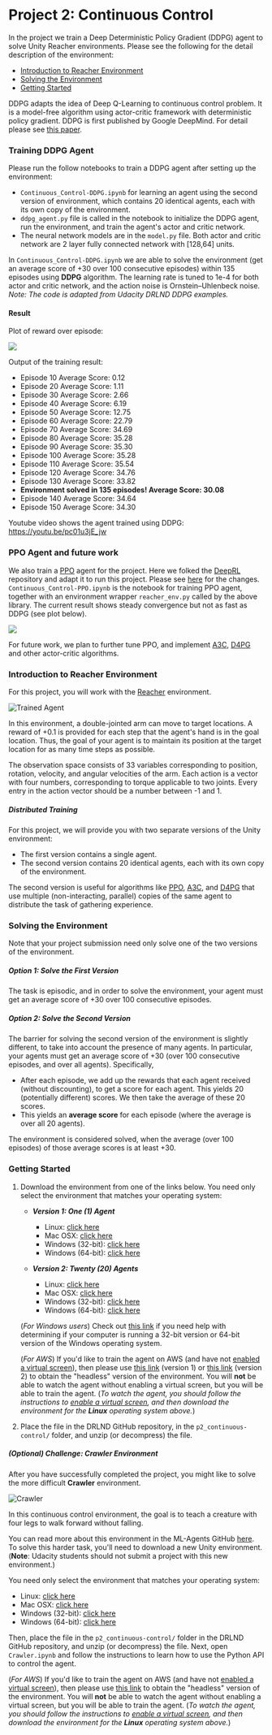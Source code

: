 [//]: # (Image References)


[image1]: https://user-images.githubusercontent.com/10624937/43851024-320ba930-9aff-11e8-8493-ee547c6af349.gif "Trained Agent"
[image2]: https://user-images.githubusercontent.com/10624937/43851646-d899bf20-9b00-11e8-858c-29b5c2c94ccc.png "Crawler"


# Project 2: Continuous Control


In the project we train a Deep Deterministic Policy Gradient (DDPG) agent to solve Unity Reacher environments. Please see the following for the detail description of the environment:
- [Introduction to Reacher Environment](#introduction-to-reacher-environment)
- [Solving the Environment](#solving-the-environment)
- [Getting Started](#getting-started)

DDPG adapts the idea of Deep Q-Learning to continuous control problem. It is a model-free algorithm using actor-critic framework with deterministic policy gradient. DDPG is first published by Google DeepMind. For detail please see [this paper](https://arxiv.org/pdf/1509.02971.pdf).

### Training DDPG Agent
Please run the follow notebooks to train a DDPG agent after setting up the environment: 
- `Continuous_Control-DDPG.ipynb` for learning an agent using the second version of environment, which contains 20 identical agents, each with its own copy of the environment.
- `ddpg_agent.py` file is called in the notebook to initialize the DDPG agent, run the environment, and train the agent's actor and critic network.
- The neural network models are in the `model.py` file. Both actor and critic network are 2 layer fully connected network with [128,64] units.

In `Continuous_Control-DDPG.ipynb` we are able to solve the environment (get an average score of +30 over 100 consecutive episodes) within 135 episodes using **DDPG** algorithm. The learning rate is tuned to 1e-4 for both actor and critic network, and the action noise is Ornstein–Uhlenbeck noise.
*Note: The code is adapted from Udacity DRLND DDPG examples.*

#### Result
Plot of reward over episode:

![](result-ddpg.png)

Output of the training result:

- Episode 10	Average Score: 0.12
- Episode 20	Average Score: 1.11
- Episode 30	Average Score: 2.66
- Episode 40	Average Score: 6.19
- Episode 50	Average Score: 12.75
- Episode 60	Average Score: 22.79
- Episode 70	Average Score: 34.69
- Episode 80	Average Score: 35.28
- Episode 90	Average Score: 35.30
- Episode 100	Average Score: 35.28
- Episode 110	Average Score: 35.54
- Episode 120	Average Score: 34.76
- Episode 130	Average Score: 33.82
- **Environment solved in 135 episodes!	Average Score: 30.08**
- Episode 140	Average Score: 34.64
- Episode 150	Average Score: 34.30

Youtube video shows the agent trained using DDPG: https://youtu.be/pc01u3jE_jw

### PPO Agent and future work
We also train a [PPO](https://arxiv.org/abs/1707.06347) agent for the project. Here we folked the [DeepRL](https://github.com/ShangtongZhang/DeepRL) repository and adapt it to run this project. Please see [here](https://github.com/joyce-fang/DeepRL/tree/drlnd-p2) for the changes.
`Continuous_Control-PPO.ipynb` is the notebook for training PPO agent, together with an environment wrapper `reacher_env.py` called by the above library. The current result shows steady convergence but not as fast as DDPG (see plot below).

![](result-ppo.png)

For future work, we plan to further tune PPO, and implement [A3C](https://github.com/ShangtongZhang/DeepRL), [D4PG](https://openreview.net/pdf?id=SyZipzbCb) and other actor-critic algorithms.


### Introduction to Reacher Environment

For this project, you will work with the [Reacher](https://github.com/Unity-Technologies/ml-agents/blob/master/docs/Learning-Environment-Examples.md#reacher) environment.

![Trained Agent][image1]

In this environment, a double-jointed arm can move to target locations. A reward of +0.1 is provided for each step that the agent's hand is in the goal location. Thus, the goal of your agent is to maintain its position at the target location for as many time steps as possible.

The observation space consists of 33 variables corresponding to position, rotation, velocity, and angular velocities of the arm. Each action is a vector with four numbers, corresponding to torque applicable to two joints. Every entry in the action vector should be a number between -1 and 1.

##### Distributed Training

For this project, we will provide you with two separate versions of the Unity environment:
- The first version contains a single agent.
- The second version contains 20 identical agents, each with its own copy of the environment.  

The second version is useful for algorithms like [PPO](https://arxiv.org/pdf/1707.06347.pdf), [A3C](https://arxiv.org/pdf/1602.01783.pdf), and [D4PG](https://openreview.net/pdf?id=SyZipzbCb) that use multiple (non-interacting, parallel) copies of the same agent to distribute the task of gathering experience.  

### Solving the Environment

Note that your project submission need only solve one of the two versions of the environment. 

##### Option 1: Solve the First Version

The task is episodic, and in order to solve the environment,  your agent must get an average score of +30 over 100 consecutive episodes.

##### Option 2: Solve the Second Version

The barrier for solving the second version of the environment is slightly different, to take into account the presence of many agents.  In particular, your agents must get an average score of +30 (over 100 consecutive episodes, and over all agents).  Specifically,
- After each episode, we add up the rewards that each agent received (without discounting), to get a score for each agent.  This yields 20 (potentially different) scores.  We then take the average of these 20 scores. 
- This yields an **average score** for each episode (where the average is over all 20 agents).

The environment is considered solved, when the average (over 100 episodes) of those average scores is at least +30. 


### Getting Started

1. Download the environment from one of the links below.  You need only select the environment that matches your operating system:

    - **_Version 1: One (1) Agent_**
        - Linux: [click here](https://s3-us-west-1.amazonaws.com/udacity-drlnd/P2/Reacher/one_agent/Reacher_Linux.zip)
        - Mac OSX: [click here](https://s3-us-west-1.amazonaws.com/udacity-drlnd/P2/Reacher/one_agent/Reacher.app.zip)
        - Windows (32-bit): [click here](https://s3-us-west-1.amazonaws.com/udacity-drlnd/P2/Reacher/one_agent/Reacher_Windows_x86.zip)
        - Windows (64-bit): [click here](https://s3-us-west-1.amazonaws.com/udacity-drlnd/P2/Reacher/one_agent/Reacher_Windows_x86_64.zip)

    - **_Version 2: Twenty (20) Agents_**
        - Linux: [click here](https://s3-us-west-1.amazonaws.com/udacity-drlnd/P2/Reacher/Reacher_Linux.zip)
        - Mac OSX: [click here](https://s3-us-west-1.amazonaws.com/udacity-drlnd/P2/Reacher/Reacher.app.zip)
        - Windows (32-bit): [click here](https://s3-us-west-1.amazonaws.com/udacity-drlnd/P2/Reacher/Reacher_Windows_x86.zip)
        - Windows (64-bit): [click here](https://s3-us-west-1.amazonaws.com/udacity-drlnd/P2/Reacher/Reacher_Windows_x86_64.zip)
    
    (_For Windows users_) Check out [this link](https://support.microsoft.com/en-us/help/827218/how-to-determine-whether-a-computer-is-running-a-32-bit-version-or-64) if you need help with determining if your computer is running a 32-bit version or 64-bit version of the Windows operating system.

    (_For AWS_) If you'd like to train the agent on AWS (and have not [enabled a virtual screen](https://github.com/Unity-Technologies/ml-agents/blob/master/docs/Training-on-Amazon-Web-Service.md)), then please use [this link](https://s3-us-west-1.amazonaws.com/udacity-drlnd/P2/Reacher/one_agent/Reacher_Linux_NoVis.zip) (version 1) or [this link](https://s3-us-west-1.amazonaws.com/udacity-drlnd/P2/Reacher/Reacher_Linux_NoVis.zip) (version 2) to obtain the "headless" version of the environment.  You will **not** be able to watch the agent without enabling a virtual screen, but you will be able to train the agent.  (_To watch the agent, you should follow the instructions to [enable a virtual screen](https://github.com/Unity-Technologies/ml-agents/blob/master/docs/Training-on-Amazon-Web-Service.md), and then download the environment for the **Linux** operating system above._)

2. Place the file in the DRLND GitHub repository, in the `p2_continuous-control/` folder, and unzip (or decompress) the file. 

##### (Optional) Challenge: Crawler Environment

After you have successfully completed the project, you might like to solve the more difficult **Crawler** environment.

![Crawler][image2]

In this continuous control environment, the goal is to teach a creature with four legs to walk forward without falling.  

You can read more about this environment in the ML-Agents GitHub [here](https://github.com/Unity-Technologies/ml-agents/blob/master/docs/Learning-Environment-Examples.md#crawler).  To solve this harder task, you'll need to download a new Unity environment.  (**Note**: Udacity students should not submit a project with this new environment.)

You need only select the environment that matches your operating system:
- Linux: [click here](https://s3-us-west-1.amazonaws.com/udacity-drlnd/P2/Crawler/Crawler_Linux.zip)
- Mac OSX: [click here](https://s3-us-west-1.amazonaws.com/udacity-drlnd/P2/Crawler/Crawler.app.zip)
- Windows (32-bit): [click here](https://s3-us-west-1.amazonaws.com/udacity-drlnd/P2/Crawler/Crawler_Windows_x86.zip)
- Windows (64-bit): [click here](https://s3-us-west-1.amazonaws.com/udacity-drlnd/P2/Crawler/Crawler_Windows_x86_64.zip)

Then, place the file in the `p2_continuous-control/` folder in the DRLND GitHub repository, and unzip (or decompress) the file.  Next, open `Crawler.ipynb` and follow the instructions to learn how to use the Python API to control the agent.

(_For AWS_) If you'd like to train the agent on AWS (and have not [enabled a virtual screen](https://github.com/Unity-Technologies/ml-agents/blob/master/docs/Training-on-Amazon-Web-Service.md)), then please use [this link](https://s3-us-west-1.amazonaws.com/udacity-drlnd/P2/Crawler/Crawler_Linux_NoVis.zip) to obtain the "headless" version of the environment.  You will **not** be able to watch the agent without enabling a virtual screen, but you will be able to train the agent.  (_To watch the agent, you should follow the instructions to [enable a virtual screen](https://github.com/Unity-Technologies/ml-agents/blob/master/docs/Training-on-Amazon-Web-Service.md), and then download the environment for the **Linux** operating system above._)


